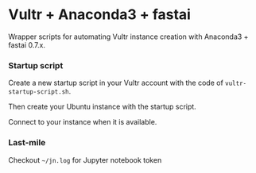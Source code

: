# Vultr + Anaconda3 + fastai

Wrapper scripts for automating Vultr instance creation with Anaconda3 + fastai 0.7.x.

### Startup script

Create a new startup script in your Vultr account with the code of `vultr-startup-script.sh`.

Then create your Ubuntu instance with the startup script.

Connect to your instance when it is available.

### Last-mile

Checkout `~/jn.log` for Jupyter notebook token
